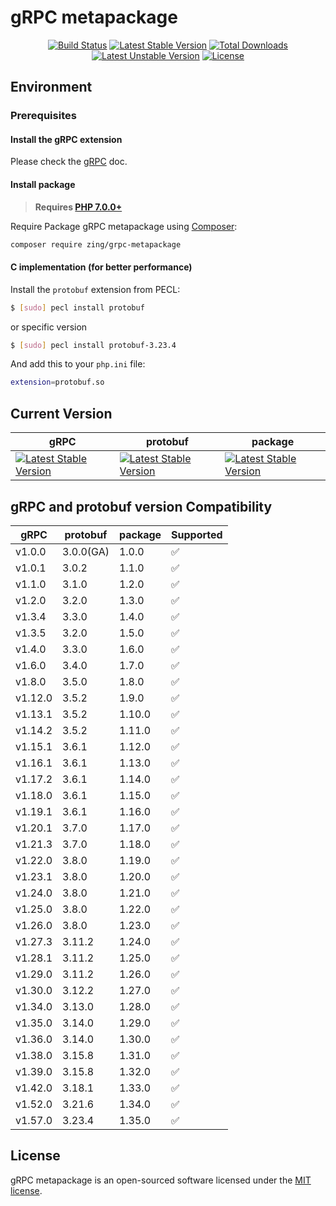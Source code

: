 # gRPC metapackage
<p align="center">
<a href="https://github.com/zingimmick/grpc-metapackage/actions"><img src="https://github.com/zingimmick/grpc-metapackage/workflows/tests/badge.svg" alt="Build Status"></a>
<a href="https://packagist.org/packages/zing/grpc-metapackage"><img src="https://poser.pugx.org/zing/grpc-metapackage/v/stable.svg" alt="Latest Stable Version"></a>
<a href="https://packagist.org/packages/zing/grpc-metapackage"><img src="https://poser.pugx.org/zing/grpc-metapackage/downloads" alt="Total Downloads"></a>
<a href="https://packagist.org/packages/zing/grpc-metapackage"><img src="https://poser.pugx.org/zing/grpc-metapackage/v/unstable.svg" alt="Latest Unstable Version"></a>
<a href="https://packagist.org/packages/zing/grpc-metapackage"><img src="https://poser.pugx.org/zing/grpc-metapackage/license" alt="License"></a>
</p>

## Environment

### Prerequisites

#### Install the gRPC extension

Please check the [gRPC](https://github.com/grpc/grpc/tree/master/src/php#overview) doc.

#### Install package

> **Requires [PHP 7.0.0+](https://php.net/releases/)**

Require Package gRPC metapackage using [Composer](https://getcomposer.org):

```bash
composer require zing/grpc-metapackage
```

#### C implementation (for better performance)

Install the `protobuf` extension from PECL:

``` sh
$ [sudo] pecl install protobuf
```
or specific version

``` sh
$ [sudo] pecl install protobuf-3.23.4
```

And add this to your `php.ini` file:

```sh
extension=protobuf.so
```

## Current Version

| gRPC | protobuf | package | 
| --- | --- | --- | 
| [![Latest Stable Version](https://poser.pugx.org/grpc/grpc/v)](https://packagist.org/packages/grpc/grpc) | [![Latest Stable Version](https://poser.pugx.org/google/protobuf/v)](https://packagist.org/packages/google/protobuf) | [![Latest Stable Version](https://poser.pugx.org/zing/grpc-metapackage/v)](https://packagist.org/packages/zing/grpc-metapackage) |

## gRPC and protobuf version Compatibility

| gRPC    | protobuf  | package | Supported          |
|---------|-----------|---------|--------------------|
| v1.0.0  | 3.0.0(GA) | 1.0.0   | :white_check_mark: |
| v1.0.1  | 3.0.2     | 1.1.0   | :white_check_mark: |
| v1.1.0  | 3.1.0     | 1.2.0   | :white_check_mark: |
| v1.2.0  | 3.2.0     | 1.3.0   | :white_check_mark: |
| v1.3.4  | 3.3.0     | 1.4.0   | :white_check_mark: |
| v1.3.5  | 3.2.0     | 1.5.0   | :white_check_mark: |
| v1.4.0  | 3.3.0     | 1.6.0   | :white_check_mark: |
| v1.6.0  | 3.4.0     | 1.7.0   | :white_check_mark: |
| v1.8.0  | 3.5.0     | 1.8.0   | :white_check_mark: |
| v1.12.0 | 3.5.2     | 1.9.0   | :white_check_mark: |
| v1.13.1 | 3.5.2     | 1.10.0  | :white_check_mark: |
| v1.14.2 | 3.5.2     | 1.11.0  | :white_check_mark: |
| v1.15.1 | 3.6.1     | 1.12.0  | :white_check_mark: |
| v1.16.1 | 3.6.1     | 1.13.0  | :white_check_mark: |
| v1.17.2 | 3.6.1     | 1.14.0  | :white_check_mark: |
| v1.18.0 | 3.6.1     | 1.15.0  | :white_check_mark: |
| v1.19.1 | 3.6.1     | 1.16.0  | :white_check_mark: |
| v1.20.1 | 3.7.0     | 1.17.0  | :white_check_mark: |
| v1.21.3 | 3.7.0     | 1.18.0  | :white_check_mark: |
| v1.22.0 | 3.8.0     | 1.19.0  | :white_check_mark: |
| v1.23.1 | 3.8.0     | 1.20.0  | :white_check_mark: |
| v1.24.0 | 3.8.0     | 1.21.0  | :white_check_mark: |
| v1.25.0 | 3.8.0     | 1.22.0  | :white_check_mark: |
| v1.26.0 | 3.8.0     | 1.23.0  | :white_check_mark: |
| v1.27.3 | 3.11.2    | 1.24.0  | :white_check_mark: |
| v1.28.1 | 3.11.2    | 1.25.0  | :white_check_mark: |
| v1.29.0 | 3.11.2    | 1.26.0  | :white_check_mark: |
| v1.30.0 | 3.12.2    | 1.27.0  | :white_check_mark: |
| v1.34.0 | 3.13.0    | 1.28.0  | :white_check_mark: |
| v1.35.0 | 3.14.0    | 1.29.0  | :white_check_mark: |
| v1.36.0 | 3.14.0    | 1.30.0  | :white_check_mark: |
| v1.38.0 | 3.15.8    | 1.31.0  | :white_check_mark: |
| v1.39.0 | 3.15.8    | 1.32.0  | :white_check_mark: |
| v1.42.0 | 3.18.1    | 1.33.0  | :white_check_mark: |
| v1.52.0 | 3.21.6    | 1.34.0  | :white_check_mark: |
| v1.57.0 | 3.23.4    | 1.35.0  | :white_check_mark: |

## License

gRPC metapackage is an open-sourced software licensed under the [MIT license](LICENSE).

